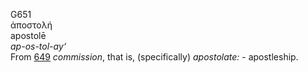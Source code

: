 G651  
ἀποστολή  
apostolē  
*ap-os-tol-ay‘*  
From [649](g0649) *commission*, that is, (specifically) *apostolate:* -
apostleship.  
